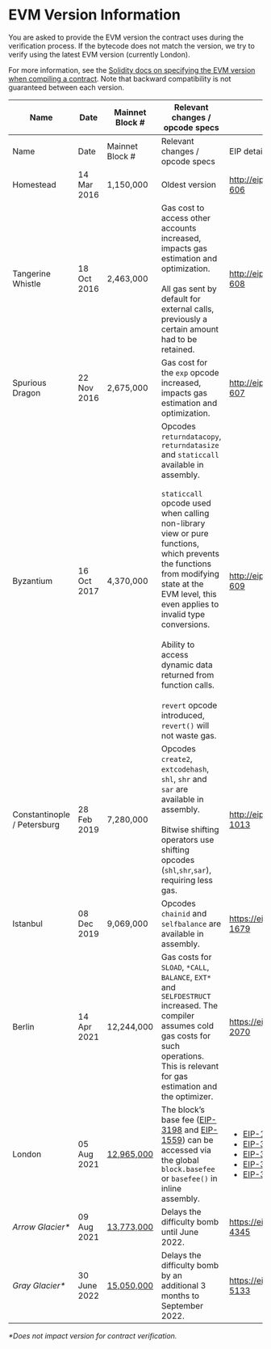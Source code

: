 # EVM Version Information

You are asked to provide the EVM version the contract uses during the verification process. If the bytecode does not match the version, we try to verify using the latest EVM version (currently London).

For more information, see the [Solidity docs on specifying the EVM version when compiling a contract](https://docs.soliditylang.org/en/v0.8.13/using-the-compiler.html). Note that backward compatibility is not guaranteed between each version.

<table data-header-hidden><thead><tr><th>Name</th><th width="150">Date</th><th>Mainnet Block #</th><th>Relevant changes / opcode specs</th><th>EIP details</th></tr></thead><tbody><tr><td>Name</td><td>Date</td><td>Mainnet Block #</td><td>Relevant changes / opcode specs</td><td>EIP details</td></tr><tr><td>Homestead</td><td>14 Mar 2016</td><td>1,150,000</td><td>Oldest version</td><td><a href="http://eips.ethereum.org/EIPS/eip-606">http://eips.ethereum.org/EIPS/eip-606</a></td></tr><tr><td>Tangerine Whistle</td><td>18 Oct 2016</td><td>2,463,000</td><td>Gas cost to access other accounts increased, impacts gas estimation and optimization. <br><br>All gas sent by default for external calls, previously a certain amount had to be retained.</td><td><a href="http://eips.ethereum.org/EIPS/eip-608">http://eips.ethereum.org/EIPS/eip-608</a></td></tr><tr><td>Spurious Dragon</td><td>22 Nov 2016</td><td>2,675,000</td><td>Gas cost for the <code>exp</code> opcode increased, impacts gas estimation and optimization.</td><td><a href="http://eips.ethereum.org/EIPS/eip-607">http://eips.ethereum.org/EIPS/eip-607</a></td></tr><tr><td>Byzantium</td><td>16 Oct 2017</td><td>4,370,000</td><td>Opcodes <code>returndatacopy</code>, <code>returndatasize</code> and <code>staticcall</code> available in assembly.<br><br> <code>staticcall</code> opcode used when calling non-library view or pure functions, which prevents the functions from modifying state at the EVM level, this even applies to invalid type conversions.<br><br> Ability to access dynamic data returned from function calls. <br><br> <code>revert</code> opcode introduced, <code>revert()</code> will not waste gas.</td><td><a href="http://eips.ethereum.org/EIPS/eip-609">http://eips.ethereum.org/EIPS/eip-609</a></td></tr><tr><td>Constantinople  / Petersburg</td><td>28 Feb 2019</td><td>7,280,000</td><td>Opcodes <code>create2</code>, <code>extcodehash</code>, <code>shl</code>, <code>shr</code> and <code>sar</code> are available in assembly.<br><br> Bitwise shifting operators use shifting opcodes (<code>shl</code>,<code>shr</code>,<code>sar</code>), requiring less gas.</td><td><a href="http://eips.ethereum.org/EIPS/eip-1013">http://eips.ethereum.org/EIPS/eip-1013</a></td></tr><tr><td>Istanbul</td><td>08 Dec 2019</td><td>9,069,000</td><td>Opcodes <code>chainid</code> and <code>selfbalance</code> are available in assembly.</td><td><a href="https://eips.ethereum.org/EIPS/eip-1679">https://eips.ethereum.org/EIPS/eip-1679</a></td></tr><tr><td>Berlin </td><td>14 Apr 2021</td><td>12,244,000</td><td>Gas costs for <code>SLOAD</code>, <code>*CALL</code>, <code>BALANCE</code>, <code>EXT*</code> and <code>SELFDESTRUCT</code> increased. The compiler assumes cold gas costs for such operations. This is relevant for gas estimation and the optimizer.</td><td><a href="https://eips.ethereum.org/EIPS/eip-2070">https://eips.ethereum.org/EIPS/eip-2070</a></td></tr><tr><td>London</td><td>05 Aug 2021</td><td><a href="https://etherscan.io/block/12965000">12,965,000</a></td><td>The block’s base fee (<a href="https://eips.ethereum.org/EIPS/eip-3198">EIP-3198</a> and <a href="https://eips.ethereum.org/EIPS/eip-1559">EIP-1559</a>) can be accessed via the global <code>block.basefee</code> or <code>basefee()</code> in inline assembly.</td><td><p></p><ul><li><a href="https://eips.ethereum.org/EIPS/eip-1559">EIP-1559</a> </li><li><a href="https://eips.ethereum.org/EIPS/eip-3198">EIP-3198</a> </li><li><a href="https://eips.ethereum.org/EIPS/eip-3529">EIP-3529</a> </li><li><a href="https://eips.ethereum.org/EIPS/eip-3541">EIP-3541</a></li><li><a href="https://eips.ethereum.org/EIPS/eip-3554">EIP-3554</a> </li></ul></td></tr><tr><td><em>Arrow Glacier*</em></td><td>09 Aug 2021</td><td> <a href="https://etherscan.io/block/13773000">13,773,000</a></td><td>Delays the difficulty bomb until June 2022.</td><td><a href="https://eips.ethereum.org/EIPS/eip-4345">https://eips.ethereum.org/EIPS/eip-4345</a></td></tr><tr><td><em>Gray Glacier*</em></td><td>30 June 2022</td><td> <a href="https://etherscan.io/block/15050000">15,050,000</a></td><td>Delays the difficulty bomb by an additional 3 months to September 2022.</td><td><a href="https://eips.ethereum.org/EIPS/eip-5133">https://eips.ethereum.org/EIPS/eip-5133</a></td></tr></tbody></table>

_\*Does not impact version for contract verification._&#x20;

##
